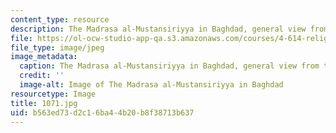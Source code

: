 ```yaml
---
content_type: resource
description: The Madrasa al-Mustansiriyya in Baghdad, general view from the courtyard.
file: https://ol-ocw-studio-app-qa.s3.amazonaws.com/courses/4-614-religious-architecture-and-islamic-cultures-fall-2002/b563ed73d2c16ba44b20b8f38713b637_1071.jpg
file_type: image/jpeg
image_metadata:
  caption: The Madrasa al-Mustansiriyya in Baghdad, general view from the courtyard.
  credit: ''
  image-alt: Image of The Madrasa al-Mustansiriyya in Baghdad
resourcetype: Image
title: 1071.jpg
uid: b563ed73-d2c1-6ba4-4b20-b8f38713b637
---
```

